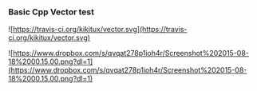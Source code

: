### Basic Cpp Vector test

![https://travis-ci.org/kikitux/vector.svg](https://travis-ci.org/kikitux/vector.svg)

![https://www.dropbox.com/s/qvqat278p1ioh4r/Screenshot%202015-08-18%2000.15.00.png?dl=1](https://www.dropbox.com/s/qvqat278p1ioh4r/Screenshot%202015-08-18%2000.15.00.png?dl=1)

